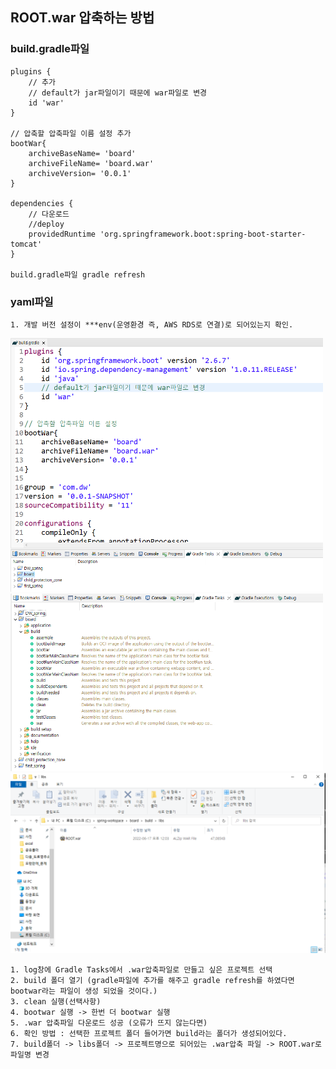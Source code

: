 ## ROOT.war 압축하는 방법

### build.gradle파일

```
plugins {
    // 추가
	// default가 jar파일이기 때문에 war파일로 변경
	id 'war'
}

// 압축할 압축파일 이름 설정 추가
bootWar{
	archiveBaseName= 'board'
	archiveFileName= 'board.war'
	archiveVersion= '0.0.1'
}

dependencies {
    // 다운로드
	//deploy
	providedRuntime 'org.springframework.boot:spring-boot-starter-tomcat'
}

build.gradle파일 gradle refresh
```

### yaml파일

```
1. 개발 버전 설정이 ***env(운영환경 즉, AWS RDS로 연결)로 되어있는지 확인.
```

<img src="./war압축 설정 image/DB배포1.PNG" width= 500px; alt="" />
<img src="./war압축 설정 image/DB배포2.PNG" width= 500px; alt="" />
<img src="./war압축 설정 image/DB배포3.PNG" width= 800px; alt="" />

```
1. log창에 Gradle Tasks에서 .war압축파일로 만들고 싶은 프로젝트 선택
2. build 폴더 열기 (gradle파일에 추가를 해주고 gradle refresh를 하였다면 bootwar라는 파일이 생성 되었을 것이다.)
3. clean 실행(선택사항)
4. bootwar 실행 -> 한번 더 bootwar 실행
5. .war 압축파일 다운로드 성공 (오류가 뜨지 않는다면)
6. 확인 방법 : 선택한 프로젝트 폴더 들어가면 build라는 폴더가 생성되어있다.
7. build폴더 -> libs폴더 -> 프로젝트명으로 되어있는 .war압축 파일 -> ROOT.war로 파일명 변경
```
